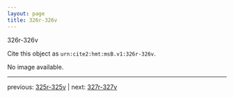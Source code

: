 ```yaml
---
layout: page
title: 326r-326v
---
```


326r-326v

Cite this object as `urn:cite2:hmt:msB.v1:326r-326v`.

No image available. 



---

previous: [325r-325v](../325r-325v/) | next: [327r-327v](../327r-327v/)